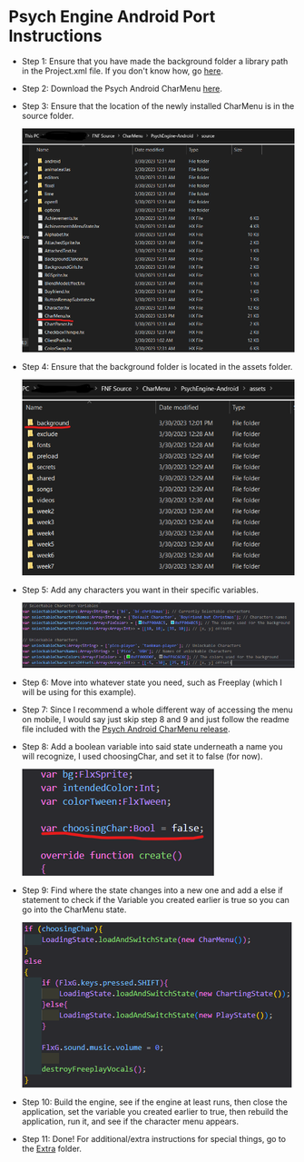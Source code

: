 # Psych Engine Android Port Instructions

-   Step 1: Ensure that you have made the background folder a library path in the Project.xml file. If you don't know how, go [here](../../Main%20Assets%20Needed/).
-   Step 2: Download the Psych Android CharMenu [here](../../../CharMenuFiles/CharMenu-PsychAndroid.hx).
-   Step 3: Ensure that the location of the newly installed CharMenu is in the source folder.

    ![Image of Source Folder](./androidFolders.png)

-   Step 4: Ensure that the background folder is located in the assets folder.

    ![Image of Assets Folder](./androidBackground.png)

-   Step 5: Add any characters you want in their specific variables.

    ![Image of character variables](../Psych/characterVars.png)

-   Step 6: Move into whatever state you need, such as Freeplay (which I will be using for this example).
-   Step 7: Since I recommend a whole different way of accessing the menu on mobile, I would say just skip step 8 and 9 and just follow the readme file included with the [Psych Android CharMenu release](https://github.com/TorchTheDragon/TorchFNFExperiments/releases/tag/CharMenu-PyschAndroid).
-   Step 8: Add a boolean variable into said state underneath a name you will recognize, I used choosingChar, and set it to false (for now).

    ![Choose Character Variable](../Psych/choosingChar.png)

-   Step 9: Find where the state changes into a new one and add a else if statement to check if the Variable you created earlier is true so you can go into the CharMenu state.

    ![Changing states](../Psych/changingState.png)

-   Step 10: Build the engine, see if the engine at least runs, then close the application, set the variable you created earlier to true, then rebuild the application, run it, and see if the character menu appears.
-   Step 11: Done! For additional/extra instructions for special things, go to the [Extra](../Extra/) folder.
